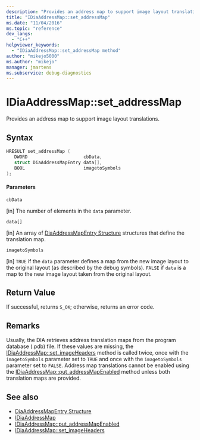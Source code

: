 ```yaml
---
description: "Provides an address map to support image layout translations."
title: "IDiaAddressMap::set_addressMap"
ms.date: "11/04/2016"
ms.topic: "reference"
dev_langs:
  - "C++"
helpviewer_keywords:
  - "IDiaAddressMap::set_addressMap method"
author: "mikejo5000"
ms.author: "mikejo"
manager: jmartens
ms.subservice: debug-diagnostics
---
```

# IDiaAddressMap::set_addressMap

Provides an address map to support image layout translations.

## Syntax

```C++
HRESULT set_addressMap ( 
   DWORD                     cbData,
   struct DiaAddressMapEntry data[],
   BOOL                      imagetoSymbols
);
```

#### Parameters
 `cbData`

[in] The number of elements in the `data` parameter.

 `data[]`

[in] An array of [DiaAddressMapEntry Structure](../../debugger/debug-interface-access/diaaddressmapentry.md) structures that define the translation map.

 `imagetoSymbols`

[in] `TRUE` if the `data` parameter defines a map from the new image layout to the original layout (as described by the debug symbols). `FALSE` if `data` is a map to the new image layout taken from the original layout.

## Return Value
 If successful, returns `S_OK`; otherwise, returns an error code.

## Remarks
 Usually, the DIA retrieves address translation maps from the program database (.pdb) file. If these values are missing, the [IDiaAddressMap::set_imageHeaders](../../debugger/debug-interface-access/idiaaddressmap-set-imageheaders.md) method is called twice, once with the `imagetoSymbols` parameter set to `TRUE` and once with the `imagetoSymbols` parameter set to `FALSE`. Address map translations cannot be enabled using the [IDiaAddressMap::put_addressMapEnabled](../../debugger/debug-interface-access/idiaaddressmap-put-addressmapenabled.md) method unless both translation maps are provided.

## See also
- [DiaAddressMapEntry Structure](../../debugger/debug-interface-access/diaaddressmapentry.md)
- [IDiaAddressMap](../../debugger/debug-interface-access/idiaaddressmap.md)
- [IDiaAddressMap::put_addressMapEnabled](../../debugger/debug-interface-access/idiaaddressmap-put-addressmapenabled.md)
- [IDiaAddressMap::set_imageHeaders](../../debugger/debug-interface-access/idiaaddressmap-set-imageheaders.md)

